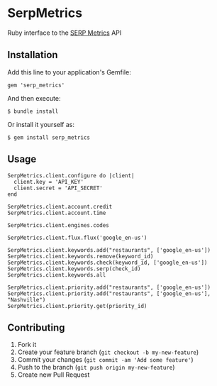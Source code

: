 # SerpMetrics

Ruby interface to the [SERP Metrics](http://serpmetrics.com) API

## Installation

Add this line to your application's Gemfile:

    gem 'serp_metrics'

And then execute:

    $ bundle install

Or install it yourself as:

    $ gem install serp_metrics

## Usage

    SerpMetrics.client.configure do |client|
      client.key = 'API_KEY'
      client.secret = 'API_SECRET'
    end

    SerpMetrics.client.account.credit
    SerpMetrics.client.account.time

    SerpMetrics.client.engines.codes

    SerpMetrics.client.flux.flux('google_en-us')

    SerpMetrics.client.keywords.add("restaurants", ['google_en-us'])
    SerpMetrics.client.keywords.remove(keyword_id)
    SerpMetrics.client.keywords.check(keyword_id, ['google_en-us'])
    SerpMetrics.client.keywords.serp(check_id)
    SerpMetrics.client.keywords.all

    SerpMetrics.client.priority.add("restaurants", ['google_en-us'])
    SerpMetrics.client.priority.add("restaurants", ['google_en-us'], "Nashville")
    SerpMetrics.client.priority.get(priority_id)

## Contributing

1. Fork it
2. Create your feature branch (`git checkout -b my-new-feature`)
3. Commit your changes (`git commit -am 'Add some feature'`)
4. Push to the branch (`git push origin my-new-feature`)
5. Create new Pull Request
